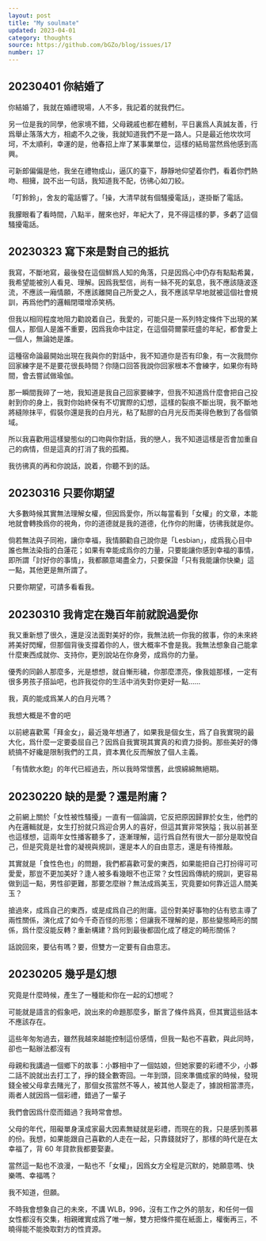 ```yaml
---
layout: post
title: "My soulmate"
updated: 2023-04-01
category: thoughts
source: https://github.com/bGZo/blog/issues/17
number: 17
---
```


## 20230401 你結婚了

你結婚了，我就在婚禮現場，人不多，我記着的就我們仨。

另一位是我的同學，他家境不錯，父母親戚也都在體制，平日裏爲人真誠友善，行爲舉止落落大方，相處不久之後，我就知道我們不是一路人。只是最近他坎坎坷坷，不太順利，幸運的是，他春招上岸了某事業單位，這樣的結局當然爲他感到高興。

可新郎偏偏是他，我坐在禮物成山，逼仄的臺下，靜靜地仰望着你們，看着你們熱吻、相擁，說不出一句話，我知道我不配，彷彿心如刀絞。

「叮鈴鈴」，舍友的電話響了。「操，大清早就有個騷擾電話」，遂掛斷了電話。

我朦眼看了看時間，八點半，醒來也好，年紀大了，見不得這樣的夢，多虧了這個騷擾電話。


## 20230323 寫下來是對自己的抵抗

我寫，不斷地寫，最後發在這個鮮爲人知的角落，只是因爲心中仍存有點點希冀，我希望能被別人看見、理解。因爲我堅信，尚有一絲不死的氣息，我不應該隨波逐流，不應該一廂情願，不應該離開自己所愛之人，我不應該早早地就被這個社會規訓，再爲他們的邏輯閉環增添笑柄。

但我以相同程度地阻力勸說着自己，我愛的，可能只是一系列特定條件下出現的某個人，那個人是誰不重要，因爲我命中註定，在這個荷爾蒙旺盛的年紀，都會愛上一個人，無論她是誰。

這種宿命論最開始出現在我與你的對話中，我不知道你是否有印象，有一次我問你回家練字是不是要花很長時間？你隨口回答我說你回家根本不會練字，如果你有時間，會去嘗試做瑜伽。

那一瞬間我碎了一地，我知道是我自己回家要練字，但我不知道爲什麼會把自己投射到你的身上，我對你始終保有不切實際的幻想，這樣的裂痕不斷出現，我不斷地將縫隙抹平，假裝你還是我的白月光，粘了點膠的白月光反而美得色散到了各個領域。

所以我喜歡用這樣變態似的口吻與你對話，我的戀人，我不知道這樣是否會加重自己的病情，但是這真的打消了我的孤獨。

我彷彿真的再和你說話，說着，你聽不到的話。


## 20230316 只要你期望

大多數時候其實無法理解女權，但因爲愛你，所以每當看到「女權」的文章，本能地就會轉換爲你的視角，你的道德就是我的道德，化作你的附庸，彷彿我就是你。

倘若無法與子同袍，讓你幸福，我情願勸自己說你是「Lesbian」，成爲我心目中誰也無法染指的白蓮花；如果有幸能成爲你的力量，只要能讓你感到幸福的事情，即所謂「討好你的事情」，我都願意竭盡全力，只要保證「只有我能讓你快樂」這一點，其他更是無所謂了。

只要你期望，可請多看看我。


## 20230310 我肯定在幾百年前就說過愛你 

我又重新想了很久，還是沒法面對美好的你，我無法統一你我的敘事，你的未來終將美好閃耀，但那個背後支撐着你的人，很大概率不會是我。我無法想象自己能拿什麼東西成就你、支持你，更別說站在你身旁，成爲你的力量。

優秀的同齡人那麼多，光是想想，就自慚形穢，你那麼漂亮，像我姐那樣，一定有很多男孩子搭訕吧，也許我從你的生活中消失對你更好一點……

我，真的能成爲某人的白月光嗎？

我想大概是不會的吧

以前總喜歡罵「拜金女」，最近幾年想通了，如果我是個女生，爲了自我實現的最大化，爲什麼一定要委屈自己？因爲自我實現其實真的和資力掛鉤。那些美好的傳統搞不好纔是限制我們的工具，資本異化反而解放了個人主義。

「有情飲水飽」的年代已經過去，所以我時常懷舊，此恨綿綿無絕期。


## 20230220 缺的是愛？還是附庸？

之前網上關於「女性被性騷擾」一直有一個論調，它反把原因歸罪於女生，他們的內在邏輯就是，女生打扮就只爲迎合男人的喜好，但這其實非常狹隘；我以前甚至也這樣想，這兩年女性播客聽多了，逐漸理解，這行爲自然有很大一部分是取悅自己，但是究竟是社會的凝視與規訓，還是本人的自由意志，還是有待推敲。

其實就是「食性色也」的問題，我們都喜歡可愛的東西，如果能把自己打扮得可可愛愛，那豈不更加美好？逢人被多看幾眼不也正常？女性因爲傳統的規訓，更容易做到這一點，男性卻更難，那要怎麼辦？無法成爲美玉，究竟要如何靠近這人間美玉？

搶過來，成爲自己的東西，或是成爲自己的附庸。這份對美好事物的佔有慾主導了兩性關係，演化成了如今千奇百怪的形態；但讓我不理解的是，那些變態畸形的關係，爲什麼沒能反轉？重新構建？爲何到最後都固化成了穩定的畸形關係？

話說回來，要佔有嗎？要，但雙方一定要有自由意志。


## 20230205 幾乎是幻想

究竟是什麼時候，產生了一種能和你在一起的幻想呢？

可能就是語言的假象吧，說出來的命題那麼多，斷言了條件爲真，但其實這些話本不應該存在。

這些年匆匆過去，雖然我越來越能控制這份感情，但我一點也不喜歡，與此同時，卻也一點辦法都沒有

母親和我講過一個鄉下的故事：小夥相中了一個姑娘，但她家要的彩禮不少，小夥二話不說就出去打工了，掙的錢全數寄回。一年到頭，回來準備成家的時候，發現錢全被父母拿去賭光了，那個女孩當然不等人，被其他人娶走了，據說相當漂亮，兩者人就因爲一個彩禮，錯過了一輩子

我們會因爲什麼而錯過？我時常會想。

父母的年代，阻礙單身漢成家最大因素無疑就是彩禮，而現在的我，只是感到羨慕的份。我想，如果能跟自己喜歡的人走在一起，只靠錢就好了，那樣的時代是在太幸福了，背 60 年貸款我都要娶妻。

當然這一點也不浪漫，一點也不「女權」，因爲女方全程是沉默的，她願意嗎、快樂嗎、幸福嗎？

我不知道，但願。

不時我會想象自己的未來，不講 WLB，996，沒有工作之外的朋友，和任何一個女性都沒有交集，相親確實成爲了唯一解，雙方把條件擺在紙面上，權衡再三，不曉得能不能換取對方的性資源。
